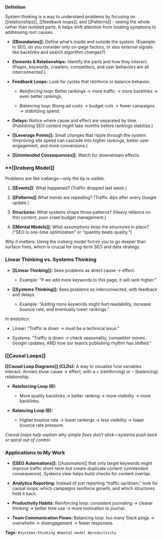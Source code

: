 
**Definition**

System thinking is a way to understand problems by focusing on [[relationships]], [[feedback loops]], and [[Patterns]] - seeing the whole rather than isolated parts. It helps shift attention from treating symptoms to addressing root causes.

- **[[Boundaries]]:** Define what’s inside and outside the system. (Example: in SEO, do you consider only on-page factors, or also external signals like backlinks and search algorithm changes?)
    
- **Elements & Relationships:** Identify the parts and how they interact.(Pages, keywords, crawlers, competitors, and user behaviors are all interconnected.)
    
- **Feedback Loops:** Look for cycles that reinforce or balance behavior.
    
    - _Reinforcing loop:_ Better rankings → more traffic → more backlinks → even better rankings.
        
    - _Balancing loop:_ Rising ad costs → budget cuts → fewer campaigns → stabilizing spend.
    
- **Delays:** Notice where cause and effect are separated by time. (Publishing SEO content might take months before rankings stabilize.)
    
- **[[Leverage Points]]:** Small changes that ripple through the system. (Improving site speed can cascade into higher rankings, better user engagement, and more conversions.)
    
- **[[Unintended Consequences]]:** Watch for downstream effects.


### **[[Iceberg Model]]

Problems are like icebergs—only the tip is visible.

1. **[[Events]]:** What happened? (Traffic dropped last week.)
    
2. **[[Patterns]]** What trends are repeating? (Traffic dips after every Google update.)
    
3. **Structures:** What systems shape those patterns? (Heavy reliance on thin content, poor crawl budget management.)
    
4. **[[Mental Models]]:** What assumptions keep the structures in place? (“SEO is one-time optimization” or “quantity beats quality.”)


_Why it matters:_ Using the iceberg model forces you to go deeper than surface fixes, which is crucial for long-term SEO and data strategy.

### **Linear Thinking vs. Systems Thinking**

- **[[Linear Thinking]]:** Sees problems as direct cause → effect.
    
    - Example: “If we add more keywords to this page, it will rank higher.”
        
- **[[Systems Thinking]]:** Sees problems as interconnected, with feedback and delays.
    
    - Example: “Adding more keywords might hurt readability, increase bounce rate, and eventually lower rankings.”
        

_In analytics:_

- Linear: “Traffic is down → must be a technical issue.”
    
- Systems: “Traffic is down → check seasonality, competitor moves, Google updates, AND how our team’s publishing rhythm has shifted.”

### **[[Causal Loops]]**

**[[Causal Loop Diagrams]] (CLDs):** A way to visualize how variables interact. Arrows show cause → effect, with a + (reinforcing) or – (balancing) relationship.

- **Reinforcing Loop (R):**
    
    - More quality backlinks → better ranking → more visibility → more backlinks.
        
- **Balancing Loop (B):**
    
    - Higher bounce rate → lower rankings → less visibility → lower bounce rate pressure.
        

_Causal loops help explain why simple fixes don’t stick—systems push back or spiral out of control._

### **Applications to My Work**

- **[[SEO Automations]]:** [[Automation]] that only target keywords might improve traffic short-term but create duplicate content (unintended consequence). Systems view helps build checks for content overlap.
    
- **Analytics Reporting:** Instead of just reporting “traffic up/down,” look for causal loops: which campaigns reinforce growth, and which structures hold it back.
    
- **Productivity Habits:** Reinforcing loop: consistent journaling → clearer thinking → better time use → more motivation to journal.
    
- **Team Communication Flows:** Balancing loop: too many Slack pings → overwhelm → disengagement → fewer responses.

**Tags:** `#systems-thinking #mental-model #productivity`
